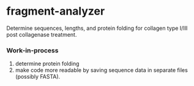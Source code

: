 # fragment-analyzer
Determine sequences, lengths, and protein folding for collagen type I/III post collagenase treatment.
### Work-in-process
1. determine protein folding
2. make code more readable by saving sequence data in separate files (possibly FASTA).
